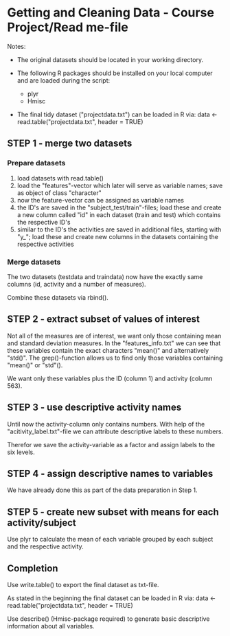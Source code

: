 # Getting and Cleaning Data - Course Project/Read me-file

Notes:

* The original datasets should be located in your working directory.

* The following R packages should be installed on your local computer and are loaded during the script:
	* plyr
	* Hmisc

* The final tidy dataset ("projectdata.txt") can be loaded in R via:
data <- read.table("projectdata.txt", header = TRUE)

## STEP 1 - merge two datasets

### Prepare datasets

1. load datasets with read.table()
2. load the "features"-vector which later will serve as variable names; save as object of class "character"
3. now the feature-vector can be assigned as variable names
4. the ID's are saved in the "subject_test/train"-files; load these and create a new column called "id" in each dataset (train and test) which contains the respective ID's
5. similar to the ID's the activities are saved in additional files, starting with "y_"; load these and create new columns in the datasets containing the respective activities

### Merge datasets

The two datasets (testdata and traindata) now have the exactly same columns (id, activity and a number of measures).

Combine these datasets via rbind().

## STEP 2 - extract subset of values of interest

Not all of the measures are of interest, we want only those containing mean and standard deviation measures. In the "features_info.txt" we can see that these variables contain the exact characters "mean()" and alternatively "std()". The grep()-function allows us to find only those variables containing "mean()" or "std"().

We want only these variables plus the ID (column 1) and activity (column 563).

## STEP 3 - use descriptive activity names

Until now the activity-column only contains numbers. With help of the "acitivity_label.txt"-file we can attribute descriptive labels to these numbers.

Therefor we save the activity-variable as a factor and assign labels to the six levels.

## STEP 4 - assign descriptive names to variables

We have already done this as part of the data preparation in Step 1.

## STEP 5 - create new subset with means for each activity/subject

Use plyr to calculate the mean of each variable grouped by each subject and the respective activity.

## Completion

Use write.table() to export the final dataset as txt-file.

As stated in the beginning the final dataset can be loaded in R via:
data <- read.table("projectdata.txt", header = TRUE)

Use describe() (Hmisc-package required) to generate basic descriptive information about all variables.